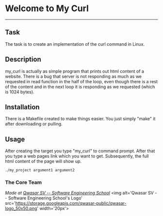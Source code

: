 # Welcome to My Curl
***

## Task
The task is to create an implementation of the curl command in Linux.

## Description
my_curl is actually as simple program that prints out html content of a website.
There is a bug that server is not responding as much as we requested in read function in the half of the loop, 
even though there is a rest of the content and in the next loop it is responding as we requested (which is 1024 bytes).

## Installation
There is a Makefile created to make things easier. You just simply "make" it after downloading or pulling.

## Usage
After creating the target you type "my_curl" to command prompt.
After that you type a web pages link which you want to get.
Subsequently, the full html content of the page will show up.
```
./my_project argument1 argument2
```

### The Core Team


<span><i>Made at <a href='https://qwasar.io'>Qwasar SV -- Software Engineering School</a></i></span>
<span><img alt='Qwasar SV -- Software Engineering School's Logo' src='https://storage.googleapis.com/qwasar-public/qwasar-logo_50x50.png' width='20px'></span>
